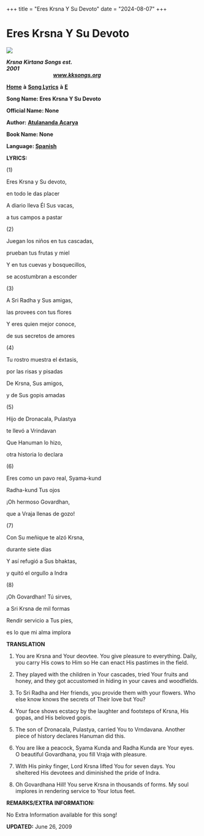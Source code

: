 +++
title = "Eres Krsna Y Su Devoto"
date = "2024-08-07"
+++

# Eres Krsna Y Su Devoto
**[![](http://kksongs.org/image_files/image002.jpg)](http://kksongs.org/)**

**_Krsna_** **_Kirtana Songs est. 2001_**                                                                                                                                                      **_www.kksongs.org_**

**[Home](http://kksongs.org/)** **à** **[Song Lyrics](http://kksongs.org/lyrics.html)** **à** **[E](http://kksongs.org/songs/song_e.html)**

**Song Name: Eres Krsna Y Su Devoto**

**Official Name: None**

**Author:** [**Atulananda** **Acarya**](http://kksongs.org/authors/list/atulananda.html)

**Book Name: None**

**Language: [Spanish](http://kksongs.org/language/list/spanish.html)**

**LYRICS:**

(1)

Eres Krsna y Su devoto,

en todo le das placer

A diario lleva Él Sus vacas,

a tus campos a pastar

(2)

Juegan los niños en tus cascadas,

prueban tus frutas y miel

Y en tus cuevas y bosquecillos,

se acostumbran a esconder

(3)

A Sri Radha y Sus amigas,

las provees con tus flores

Y eres quien mejor conoce,

de sus secretos de amores

(4)

Tu rostro muestra el éxtasis,

por las risas y pisadas

De Krsna, Sus amigos,

y de Sus gopis amadas

(5)

Hijo de Dronacala, Pulastya

te llevó a Vrindavan

Que Hanuman lo hizo,

otra historia lo declara

(6)

Eres como un pavo real, Syama-kund

Radha-kund Tus ojos

¡Oh hermoso Govardhan,

que a Vraja llenas de gozo!

(7)

Con Su meñique te alzó Krsna,

durante siete días

Y así refugió a Sus bhaktas,

y quitó el orgullo a Indra

(8)

¡Oh Govardhan! Tú sirves,

a Sri Krsna de mil formas

Rendir servicio a Tus pies,

es lo que mi alma implora

**TRANSLATION**

1) You are Krsna and Your deovtee. You give pleasure to everything. Daily, you carry His cows to Him so He can enact His pastimes in the field.

2) They played with the children in Your cascades, tried Your fruits and honey, and they got accustomed in hiding in your caves and woodfields.

3) To Sri Radha and Her friends, you provide them with your flowers. Who else know knows the secrets of Their love but You?

4) Your face shows ecstacy by the laughter and footsteps of Krsna, His gopas, and His beloved gopis.

5) The son of Dronacala, Pulastya, carried You to Vrndavana. Another piece of history declares Hanuman did this.

6) You are like a peacock, Syama Kunda and Radha Kunda are Your eyes. O beautiful Govardhana, you fill Vraja with pleasure.

7) With His pinky finger, Lord Krsna lifted You for seven days. You sheltered His devotees and diminished the pride of Indra.

8) Oh Govardhana Hill! You serve Krsna in thousands of forms. My soul implores in rendering service to Your lotus feet.

**REMARKS/EXTRA INFORMATION:**

No Extra Information available for this song!

**UPDATED:** June 26, 2009